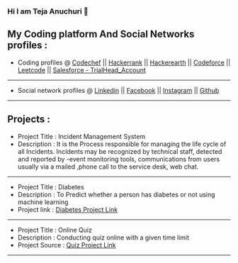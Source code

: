 ### Hi I am Teja Anuchuri 👋

<!--
**tejaanuchuri/tejaanuchuri** is a ✨ _special_ ✨ repository because its `README.md` (this file) appears on your GitHub profile.

Here are some ideas to get you started:

- 🔭 I’m currently working on ...
- 🌱 I’m currently learning ...
- 👯 I’m looking to collaborate on ...
- 🤔 I’m looking for help with ...
- 💬 Ask me about ...
- 📫 How to reach me: ...
- 😄 Pronouns: ...
- ⚡ Fun fact: ...
-->

My Coding platform And Social Networks profiles :
------------------------------------------------------------------------------------------------------------------------------------------------------------------------
- Coding profiles      @    [Codechef](https://www.codechef.com/users/tejaanuchuri)   ||  [Hackerrank](https://www.hackerrank.com/315175710010_CSE?hr_r=1)   || [Hackerearth](https://www.hackerearth.com/@tejaanuchuri)    ||    [Codeforce](https://codeforces.com/profile/tejaanuchuri)   ||   [Leetcode](https://leetcode.com/tejaanuchuri/)  || [Salesforce - TrialHead_Account](https://trailblazer.me/id/anuchuriteja) 
------------------------------------------------------------------------------------------------------------------------------------------------------------------------
- Social network profiles @ [Linkedin](https://www.linkedin.com/in/tejaanuchuri/)    ||     [Facebook](https://www.facebook.com/ANUCHURITEJA/)    ||   [Instagram](https://www.instagram.com/teja_anuchuri/)   || [Github](https://github.com/tejaanuchuri/tejaanuchuri)
------------------------------------------------------------------------------------------------------------------------------------------------------------------------



Projects :
------------------------------------------------------------------------------------------------------------------------------------------------------------------------
- Project Title  : Incident Management System 
- Description    : It is the Process responsible for managing the life cycle of all Incidents. Incidents may be recognized by technical staff, detected and reported by
                     -event monitoring tools, communications from users usually via a mailed ,phone call to the service desk, web chat.    
------------------------------------------------------------------------------------------------------------------------------------------------------------------------
- Project Title  : Diabetes
- Description    : To Predict whether a person has diabetes or not using machine learning
- Project link   : [Diabetes Project Link](https://github.com/tejaanuchuri/Diabetes)
------------------------------------------------------------------------------------------------------------------------------------------------------------------------   
- Project Title  : Online Quiz
- Description    : Conducting quiz online with a given time limit
- Project Source : [Quiz Project Link](https://github.com/tejaanuchuri/Quiz)
------------------------------------------------------------------------------------------------------------------------------------------------------------------------
   
   
